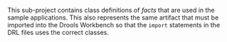 This sub-project contains class definitions of *facts* that are used in the sample applications. This also represents
the same artifact that must be imported into the Drools Workbench so that the `import` statements in the DRL files uses the correct classes.
